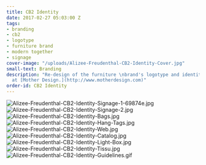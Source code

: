 ```yaml
---
title: CB2 Identity
date: 2017-02-27 05:03:00 Z
tags:
- branding
- cb2
- logotype
- furniture brand
- modern together
- signage
cover-image: "/uploads/Alizee-Freudenthal-CB2-Identity-Cover.jpg"
small-text: Branding
description: "Re-design of the furniture \nbrand's logotype and identity.\nCompleted
  at [Mother Design.](http://www.motherdesign.com)"
order-id: CB2 Identity
---
```


![Alizee-Freudenthal-CB2-Identity-Signage-1-69874e.jpg](/uploads/Alizee-Freudenthal-CB2-Identity-Signage-1-69874e.jpg)![Alizee-Freudenthal-CB2-Identity-Signage-2.jpg](/uploads/Alizee-Freudenthal-CB2-Identity-Signage-2.jpg)![Alizee-Freudenthal-CB2-Identity-Bags.jpg](/uploads/Alizee-Freudenthal-CB2-Identity-Bags.jpg)![Alizee-Freudenthal-CB2-Identity-Hang-Tags.jpg](/uploads/Alizee-Freudenthal-CB2-Identity-Hang-Tags.jpg)![Alizee-Freudenthal-CB2-Identity-Web.jpg](/uploads/Alizee-Freudenthal-CB2-Identity-Web.jpg)![Alizee-Freudenthal-CB2-Identity-Catalog.jpg](/uploads/Alizee-Freudenthal-CB2-Identity-Catalog.jpg)![Alizee-Freudenthal-CB2-Identity-Light-Box.jpg](/uploads/Alizee-Freudenthal-CB2-Identity-Light-Box.jpg)![Alizee-Freudenthal-CB2-Identity-Tissu.jpg](/uploads/Alizee-Freudenthal-CB2-Identity-Tissu.jpg)![Alizee-Freudenthal-CB2-Identity-Guidelines.gif](/uploads/Alizee-Freudenthal-CB2-Identity-Guidelines.gif)